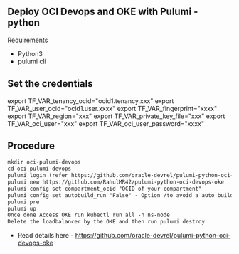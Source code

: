 Deploy OCI Devops and OKE with Pulumi - python 
---

Requirements 

- Python3
- pulumi cli

Set the credentials 
----
export TF_VAR_tenancy_ocid="ocid1.tenancy.xxx"
export TF_VAR_user_ocid="ocid1.user.xxxx"
export TF_VAR_fingerprint="xxxx"
export TF_VAR_region="xxx"
export TF_VAR_private_key_file="xxx"
export TF_VAR_oci_user="xxx"
export TF_VAR_oci_user_password="xxxx"

Procedure
----

```markdown
mkdir oci-pulumi-devops
cd oci-pulumi-devops
pulumi login (refer https://github.com/oracle-devrel/pulumi-python-oci-oke for more login options)
pulumi new https://github.com/RahulMR42/pulumi-python-oci-devops-oke
pulumi config set compartment_ocid "OCID of your compartment"
pulumi config set autobuild_run "False" - Option /to avoid a auto build run
pulumi pre
pulumi up
Once done Access OKE run kubectl run all -n ns-node
Delete the loadbalancer by the OKE and then run pulumi destroy 
```

- Read details here - https://github.com/oracle-devrel/pulumi-python-oci-devops-oke